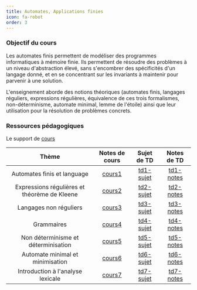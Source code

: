```yaml
---
title: Automates, Applications finies 
icon: fa-robot 
order: 3
---
```


### Objectif du cours
Les automates finis permettent de modéliser des programmes informatiques à
mémoire finie. Ils permettent de résoudre des problèmes à un niveau
d'abstraction élevé, sans s'encombrer des spécificités d'un langage donné, et en
se concentrant sur les invariants à maintenir pour parvenir à une solution.

L'enseignement aborde des notions théoriques (automates finis, langages
réguliers, expressions régulières, équivalence de ces trois formalismes,
non-déterminisme, automate minimal, lemme de l'étoile) ainsi que leur
utilisation pour la résolution de problèmes concrets.

### Ressources pédagogiques
Le support de
[cours](https://moodle.bordeaux-inp.fr/pluginfile.php/31498/mod_resource/poly/content/6-if114-etd.pdf)

| Thème                                        | Notes de cours | Sujet de TD | Notes de TD |
| :---:                                        | :---:          | :---:       | :---:       |
| Automates finis et language                  | [cours1]       | [td1-sujet] | [td1-notes] |
| Expressions régulières et théorème de Kleene | [cours2]       | [td2-sujet] | [td2-notes] |
| Langages non réguliers                       | [cours3]       | [td3-sujet] | [td3-notes] |
| Grammaires                                   | [cours4]       | [td4-sujet] | [td4-notes] |
| Non déterminisme et déterminisation          | [cours5]       | [td5-sujet] | [td5-notes] |
| Automate minimal et minimisation             | [cours6]       | [td6-sujet] | [td6-notes] |
| Introduction à l'analyse lexicale            | [cours7]       | [td7-sujet] | [td7-notes] |

[cours1]:/assets/md/automates/cours1
[cours2]:/assets/md/automates/cours2
[cours3]:/assets/md/automates/cours3
[cours4]:/assets/md/automates/cours4
[cours5]:/assets/md/automates/cours5
[cours6]:/assets/md/automates/cours6
[cours7]:/assets/md/automates/cours7

[td1-sujet]:https://moodle.bordeaux-inp.fr/pluginfile.php/19862/mod_resource/content/10/td1.etd.pdf
[td2-sujet]:https://moodle.bordeaux-inp.fr/pluginfile.php/19862/mod_resource/content/10/td2.etd.pdf
[td3-sujet]:https://moodle.bordeaux-inp.fr/pluginfile.php/19862/mod_resource/content/10/td3.etd.pdf
[td4-sujet]:https://moodle.bordeaux-inp.fr/pluginfile.php/19862/mod_resource/content/10/td4.etd.pdf
[td5-sujet]:https://moodle.bordeaux-inp.fr/pluginfile.php/19862/mod_resource/content/10/td5.etd.pdf
[td6-sujet]:https://moodle.bordeaux-inp.fr/pluginfile.php/19862/mod_resource/content/10/td6.etd.pdf
[td7-sujet]:https://moodle.bordeaux-inp.fr/pluginfile.php/19862/mod_resource/content/10/td7.etd.pdf

[td1-notes]:/assets/md/automates/td1-notes
[td2-notes]:/assets/md/automates/td2-notes
[td3-notes]:/assets/md/automates/td3-notes
[td4-notes]:/assets/md/automates/td4-notes
[td5-notes]:/assets/md/automates/td5-notes
[td6-notes]:/assets/md/automates/td6-notes
[td7-notes]:/assets/md/automates/td7-notes
